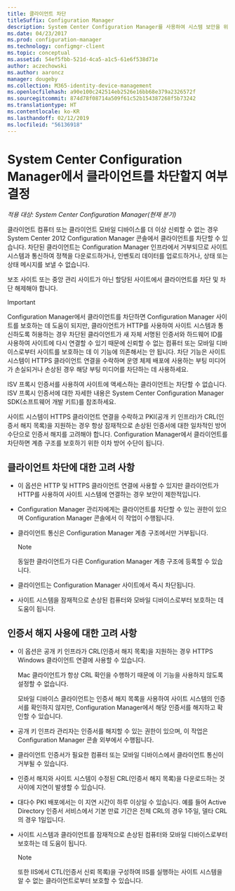 ```yaml
---
title: 클라이언트 차단
titleSuffix: Configuration Manager
description: System Center Configuration Manager를 사용하여 시스템 보안을 위해 클라이언트 액세스를 차단합니다.
ms.date: 04/23/2017
ms.prod: configuration-manager
ms.technology: configmgr-client
ms.topic: conceptual
ms.assetid: 54ef5fbb-521d-4ca5-a1c5-61e6f538d71e
author: aczechowski
ms.author: aaroncz
manager: dougeby
ms.collection: M365-identity-device-management
ms.openlocfilehash: a90e100c242514eb2526e16bb68e379a2326572f
ms.sourcegitcommit: 874d78f08714a509f61c52b154387268f5b73242
ms.translationtype: HT
ms.contentlocale: ko-KR
ms.lasthandoff: 02/12/2019
ms.locfileid: "56136918"
---
```

# <a name="determine-whether-to-block-clients-in-system-center-configuration-manager"></a>System Center Configuration Manager에서 클라이언트를 차단할지 여부 결정

*적용 대상: System Center Configuration Manager(현재 분기)*

클라이언트 컴퓨터 또는 클라이언트 모바일 디바이스를 더 이상 신뢰할 수 없는 경우 System Center 2012 Configuration Manager 콘솔에서 클라이언트를 차단할 수 있습니다. 차단된 클라이언트는 Configuration Manager 인프라에서 거부되므로 사이트 시스템과 통신하여 정책을 다운로드하거나, 인벤토리 데이터를 업로드하거나, 상태 또는 상태 메시지를 보낼 수 없습니다.  

 보조 사이트 또는 중앙 관리 사이트가 아닌 할당된 사이트에서 클라이언트를 차단 및 차단 해제해야 합니다.  

> [!IMPORTANT]  
>  Configuration Manager에서 클라이언트를 차단하면 Configuration Manager 사이트를 보호하는 데 도움이 되지만, 클라이언트가 HTTP를 사용하여 사이트 시스템과 통신하도록 허용하는 경우 차단된 클라이언트가 새 자체 서명된 인증서와 하드웨어 ID를 사용하여 사이트에 다시 연결할 수 있기 때문에 신뢰할 수 없는 컴퓨터 또는 모바일 디바이스로부터 사이트를 보호하는 데 이 기능에 의존해서는 안 됩니다. 차단 기능은 사이트 시스템이 HTTPS 클라이언트 연결을 수락하며 운영 체제 배포에 사용하는 부팅 미디어가 손실되거나 손상된 경우 해당 부팅 미디어를 차단하는 데 사용하세요.  

 ISV 프록시 인증서를 사용하여 사이트에 액세스하는 클라이언트는 차단할 수 없습니다. ISV 프록시 인증서에 대한 자세한 내용은 System Center Configuration Manager SDK(소프트웨어 개발 키트)를 참조하세요.  

 사이트 시스템이 HTTPS 클라이언트 연결을 수락하고 PKI(공개 키 인프라)가 CRL(인증서 해지 목록)을 지원하는 경우 항상 잠재적으로 손상된 인증서에 대한 일차적인 방어 수단으로 인증서 해지를 고려해야 합니다. Configuration Manager에서 클라이언트를 차단하면 계층 구조를 보호하기 위한 이차 방어 수단이 됩니다.  

##  <a name="BKMK_Block_vs_CRL"></a> 클라이언트 차단에 대한 고려 사항  

-   이 옵션은 HTTP 및 HTTPS 클라이언트 연결에 사용할 수 있지만 클라이언트가 HTTP를 사용하여 사이트 시스템에 연결하는 경우 보안이 제한적입니다.  

-   Configuration Manager 관리자에게는 클라이언트를 차단할 수 있는 권한이 있으며 Configuration Manager 콘솔에서 이 작업이 수행됩니다.  

-   클라이언트 통신은 Configuration Manager 계층 구조에서만 거부됩니다.  

    > [!NOTE]  
    >  동일한 클라이언트가 다른 Configuration Manager 계층 구조에 등록할 수 있습니다.  

-   클라이언트는 Configuration Manager 사이트에서 즉시 차단됩니다.  

-   사이트 시스템을 잠재적으로 손상된 컴퓨터와 모바일 디바이스로부터 보호하는 데 도움이 됩니다.  

## <a name="considerations-for-using-certificate-revocation"></a>인증서 해지 사용에 대한 고려 사항  

-   이 옵션은 공개 키 인프라가 CRL(인증서 해지 목록)을 지원하는 경우 HTTPS Windows 클라이언트 연결에 사용할 수 있습니다.  

     Mac 클라이언트가 항상 CRL 확인을 수행하기 때문에 이 기능을 사용하지 않도록 설정할 수 없습니다.  

     모바일 디바이스 클라이언트는 인증서 해지 목록을 사용하여 사이트 시스템의 인증서를 확인하지 않지만, Configuration Manager에서 해당 인증서를 해지하고 확인할 수 있습니다.  

-   공개 키 인프라 관리자는 인증서를 해지할 수 있는 권한이 있으며, 이 작업은 Configuration Manager 콘솔 외부에서 수행됩니다.  

-   클라이언트 인증서가 필요한 컴퓨터 또는 모바일 디바이스에서 클라이언트 통신이 거부될 수 있습니다.  

-   인증서 해지와 사이트 시스템이 수정된 CRL(인증서 해지 목록)을 다운로드하는 것 사이에 지연이 발생할 수 있습니다.  

-   대다수 PKI 배포에서는 이 지연 시간이 하루 이상일 수 있습니다. 예를 들어 Active Directory 인증서 서비스에서 기본 만료 기간은 전체 CRL의 경우 1주일, 델타 CRL의 경우 1일입니다.  

-   사이트 시스템과 클라이언트를 잠재적으로 손상된 컴퓨터와 모바일 디바이스로부터 보호하는 데 도움이 됩니다.  

    > [!NOTE]  
    >  또한 IIS에서 CTL(인증서 신뢰 목록)을 구성하여 IIS를 실행하는 사이트 시스템을 알 수 없는 클라이언트로부터 보호할 수 있습니다.  
